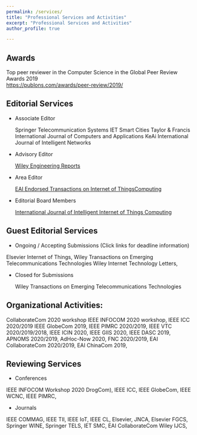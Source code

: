 ```yaml
---
permalink: /services/
title: "Professional Services and Activities"
excerpt: "Professional Services and Activities"
author_profile: true

---
```


Awards
--------
Top peer reviewer in the Computer Science in the Global Peer Review Awards 2019  
<a href="https://publons.com/awards/peer-review/2019/" target="_blank">https://publons.com/awards/peer-review/2019/</a>

Editorial Services
--------
* Associate Editor

  Springer Telecommunication Systems
  IET Smart Cities
  Taylor & Francis International Journal of Computers and Applications
  KeAi International Journal of Intelligent Networks
  
* Advisory Editor

  <a href="https://onlinelibrary.wiley.com/journal/25778196" target="_blank">Wiley Engineering Reports</a>
  
* Area Editor 

  <a href="https://eudl.eu/journal/IoT" target="_blank">EAI Endorsed Transactions on Internet of ThingsComputing</a>
    
* Editorial Board Members

   <a href="https://www.inderscience.com/jhome.php?jcode=ijiitc" target="_blank">International Journal of Intelligent Internet of Things Computing</a> 

Guest Editorial Services
--------
* Ongoing / Accepting Submissions (Click links for deadline information)  

 Elsevier Internet of Things, 
 Wiley Transactions on Emerging Telecommunications Technologies 
 Wiley Internet Technology Letters,
 
* Closed for Submissions

  Wiley Transactions on Emerging Telecommunications Technologies 

Organizational Activities:
--------

CollaborateCom 2020 workshop
IEEE INFOCOM 2020 workshop, 
IEEE ICC 2020/2019
IEEE GlobeCom 2019, 
IEEE PIMRC 2020/2019, 
IEEE VTC 2020/2019/2018, 
IEEE ICIN 2020, 
IEEE GIIS 2020, 
IEEE DASC 2019, 
APNOMS 2020/2019, 
AdHoc-Now 2020, 
FNC 2020/2019, 
EAI CollaborateCom 2020/2019, 
EAI ChinaCom 2019, 

Reviewing Services
--------
* Conferences  

IEEE INFOCOM Workshop 2020 DrogCom), 
IEEE ICC, 
IEEE GlobeCom, 
IEEE WCNC, 
IEEE PIMRC, 

* Journals

IEEE COMMAG, 
IEEE TII, 
IEEE IoT, 
IEEE CL, 
Elsevier, JNCA, 
Elsevier FGCS, 
Springer WINE, 
Springer TELS, 
IET SMC, 
EAI CollaborateCom 
Wiley IJCS,



